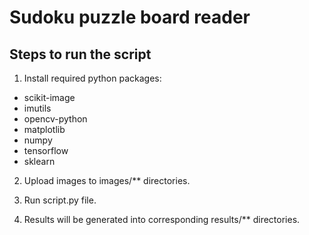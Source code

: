 # Sudoku puzzle board reader

## Steps to run the script

1. Install required python packages:

- scikit-image
- imutils
- opencv-python
- matplotlib
- numpy
- tensorflow
- sklearn

2. Upload images to images/\*\* directories.

3. Run script.py file.

4. Results will be generated into corresponding results/\*\* directories.
